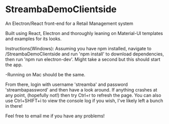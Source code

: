 # StreambaDemoClientside
An Electron/React front-end for a Retail Management system

Built using React, Electron and thoroughly leaning on Material-UI templates and examples for its looks. 

Instructions(Windows): Assuming you have npm installed, navigate to /StreambaDemoClientside and run 'npm install' to download dependencies, then run 'npm run electron-dev'. Might take a second but this should start the app.

-Running on Mac should be the same. 

From there, login with username 'streamba' and password 'streambapassword' and then have a look around. If anything crashes at any point, (hopefully not!) then try Ctrl+r to refresh the page. You can also use Ctrl+SHIFT+i to view the console log if you wish, I've likely left a bunch in there!

Feel free to email me if you have any problems!
